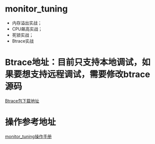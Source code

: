# monitor_tuning
* 内存溢出实战；
* CPU飙高实战；
* 死锁实战；
* Btrace实战

# Btrace地址：目前只支持本地调试，如果要想支持远程调试，需要修改btrace源码
[Btrace包下载地址](https://github.com/btraceio/btrace/releases/tag/v1.3.11.3)

# 操作参考地址
[monitor_tuning操作手册]()